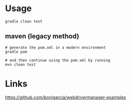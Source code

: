 # Usage

```
gradle clean test
```

## maven (legacy method)
```
# generate the pom.xml in a modern environment
gradle pom

# and then continue using the pom.xml by running
mvn clean test
```

# Links
https://github.com/bonigarcia/webdrivermanager-examples  
